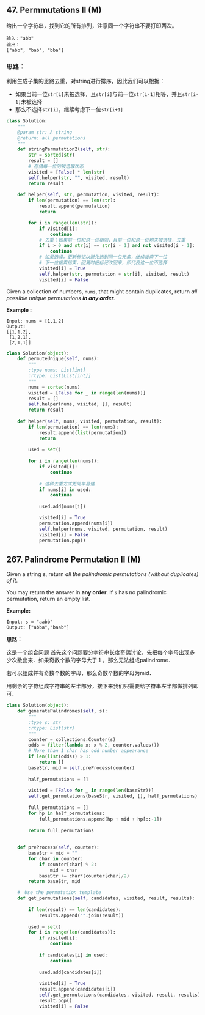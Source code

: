 ## 47. Permmutations II (M)

给出一个字符串，找到它的所有排列，注意同一个字符串不要打印两次。

```
输入："abb"
输出：
["abb", "bab", "bba"]
```

### 思路：

利用生成子集的思路去重，对string进行排序，因此我们可以根据：

* 如果当前一位`str[i]`未被选择，且`str[i]`与前一位`str[i-1]`相等，并且`str[i-1]`未被选择
* 那么不选择`str[i]`，继续考虑下一位`str[i+1]`

```python
class Solution:
    """
    @param str: A string
    @return: all permutations
    """
    def stringPermutation2(self, str):
        str = sorted(str)
        result = []
        # 存储每一位的被选取状态
        visited = [False] * len(str)
        self.helper(str, "", visited, result)
        return result
    
    def helper(self, str, permutation, visited, result):
        if len(permutation) == len(str):
            result.append(permutation)
            return

        for i in range(len(str)):
            if visited[i]:
                continue
        	# 去重：如果前一位和这一位相同，且前一位和这一位均未被选择，去重
            if i > 0 and str[i] == str[i - 1] and not visited[i - 1]:
                continue
            # 如果选择，更新标记以避免选到同一位元素，继续搜索下一位
            # 下一位搜索结束，回溯时把标记改回来，即代表这一位不选择
            visited[i] = True
            self.helper(str, permutation + str[i], visited, result)
            visited[i] = False
```

Given a collection of numbers, `nums`, that might contain duplicates, return *all possible unique permutations **in any order**.* 

**Example :**

```
Input: nums = [1,1,2]
Output:
[[1,1,2],
 [1,2,1],
 [2,1,1]]
```

```python
class Solution(object):
    def permuteUnique(self, nums):
        """
        :type nums: List[int]
        :rtype: List[List[int]]
        """
        nums = sorted(nums)
        visited = [False for _ in range(len(nums))]
        result = []
        self.helper(nums, visited, [], result)
        return result
        
    def helper(self, nums, visited, permutation, result):
        if len(permutation) == len(nums):
            result.append(list(permutation))
            return
        
        used = set()
        
        for i in range(len(nums)):
            if visited[i]:
                continue
            
            # 这种去重方式更简单易懂
            if nums[i] in used:
                continue
            
            used.add(nums[i])

            visited[i] = True
            permutation.append(nums[i])
            self.helper(nums, visited, permutation, result)
            visited[i] = False
            permutation.pop() 
```



## 267. Palindrome Permutation II (M)

Given a string s, return *all the palindromic permutations (without duplicates) of it*.

You may return the answer in **any order**. If `s` has no palindromic permutation, return an empty list.

**Example:**

```
Input: s = "aabb"
Output: ["abba","baab"]
```

**思路：**

这是一个组合问题 首先这个问题要分字符串长度奇偶讨论，先把每个字母出现多少次数出来．如果奇数个数的字母大于１，那么无法组成palindrome．

若可以组成并有奇数个数的字母，那么奇数个数的字母为mid．

用剩余的字符组成字符串的左半部分，接下来我们只需要给字符串左半部做排列即可．

```python
class Solution(object):
    def generatePalindromes(self, s):
        """
        :type s: str
        :rtype: List[str]
        """
        counter = collections.Counter(s)
        odds = filter(lambda x: x % 2, counter.values())
        # More than 1 char has odd number appearance
        if len(list(odds)) > 1:
            return []
        baseStr, mid = self.preProcess(counter)
        
        half_permutations = []
        
        visited = [False for _ in range(len(baseStr))]
        self.get_permutations(baseStr, visited, [], half_permutations)
        
        full_permutations = []
        for hp in half_permutations:
            full_permutations.append(hp + mid + hp[::-1])
        
        return full_permutations
    
    
    def preProcess(self, counter):
        baseStr = mid = ""
        for char in counter:    
            if counter[char] % 2:
                mid = char
            baseStr += char*(counter[char]/2)
        return baseStr, mid

    #　Use the permutation template
    def get_permutations(self, candidates, visited, result, results):
        
        if len(result) == len(candidates):
            results.append("".join(result))
        
        used = set()
        for i in range(len(candidates)):
            if visited[i]:
                continue
            
            if candidates[i] in used:
                continue
            
            used.add(candidates[i])
                
            visited[i] = True
            result.append(candidates[i])
            self.get_permutations(candidates, visited, result, results)
            result.pop()
            visited[i] = False
```

